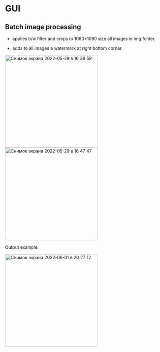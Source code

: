 # **GUI**

## Batch image processing

- applies b/w filter and crops to 1080*1080 size all images in img folder.

- adds to all images a watermark at right bottom corner.

<img width="300" alt="Снимок экрана 2022-05-29 в 16 38 59" src="https://user-images.githubusercontent.com/101452567/170864107-d1bbc2d0-a1cc-4311-ad4b-f06f15647be2.png">

<img width="300" alt="Снимок экрана 2022-05-29 в 16 47 47" src="https://user-images.githubusercontent.com/101452567/170864178-2ac3616b-0d67-4c1d-8cbd-793fa81776e8.png">

Output example:

<img width="300" alt="Снимок экрана 2022-06-01 в 20 27 12" src="https://user-images.githubusercontent.com/101452567/171433035-4cfc64bc-5a50-45c5-aeed-7c7c605d0f3a.png">
